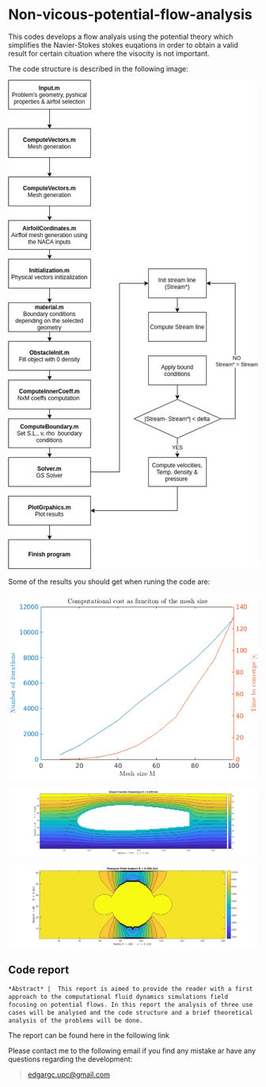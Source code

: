 # Non-vicous-potential-flow-analysis

This codes develops a flow analyais using the potential theory which simplifies the Navier-Stokes stokes euqations 
in order to obtain a valid result for certain cituation where the visocity is not important.

The code structure is described in the following image:

![Code stucture](./Figures/potential.png)


Some of the results you should get when runing the code are:

![Computational cost vs the discretization size](./Figures/compu_cost.png)

![Stream lines of an airfoil profile](./Figures/2315_stream.jpg)

![Isobars of the flow around a cylinder](./Figures/c_isobars.jpg)

## Code report 

```
*Abstract* |  This report is aimed to provide the reader with a first approach to the computational fluid dynamics simulations field focusing on potential flows. In this report the analysis of three use cases will be analysed and the code structure and a brief theoretical analysis of the problems will be done.
```

The report can be found here in the following link




Please contact me to the following email if you find any mistake ar have any questions regarding the development:

>edgargc.upc@gmail.com
